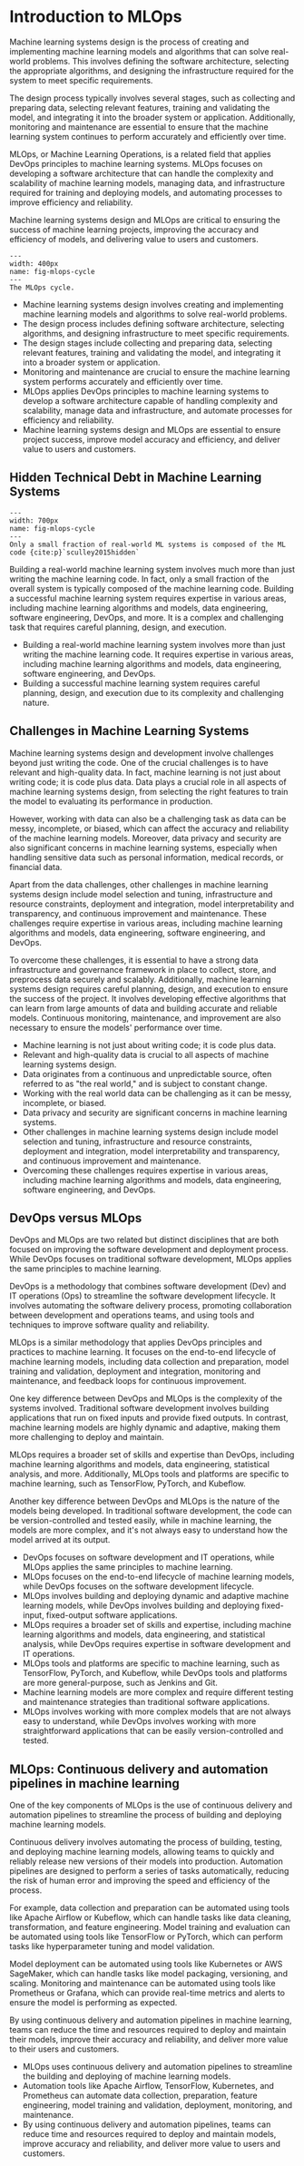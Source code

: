 # Introduction to MLOps

Machine learning systems design is the process of creating and implementing machine learning models and algorithms that can solve real-world problems. This involves defining the software architecture, selecting the appropriate algorithms, and designing the infrastructure required for the system to meet specific requirements.

The design process typically involves several stages, such as collecting and preparing data, selecting relevant features, training and validating the model, and integrating it into the broader system or application. Additionally, monitoring and maintenance are essential to ensure that the machine learning system continues to perform accurately and efficiently over time.

MLOps, or Machine Learning Operations, is a related field that applies DevOps principles to machine learning systems. MLOps focuses on developing a software architecture that can handle the complexity and scalability of machine learning models, managing data, and infrastructure required for training and deploying models, and automating processes to improve efficiency and reliability.

Machine learning systems design and MLOps are critical to ensuring the success of machine learning projects, improving the accuracy and efficiency of models, and delivering value to users and customers.

```{figure} ../../tex/mlops/intro/mlops-cycle.png
---
width: 400px
name: fig-mlops-cycle
---
The MLOps cycle.
```

- Machine learning systems design involves creating and implementing machine learning models and algorithms to solve real-world problems.
- The design process includes defining software architecture, selecting algorithms, and designing infrastructure to meet specific requirements.
- The design stages include collecting and preparing data, selecting relevant features, training and validating the model, and integrating it into a broader system or application.
- Monitoring and maintenance are crucial to ensure the machine learning system performs accurately and efficiently over time.
- MLOps applies DevOps principles to machine learning systems to develop a software architecture capable of handling complexity and scalability, manage data and infrastructure, and automate processes for efficiency and reliability.
- Machine learning systems design and MLOps are essential to ensure project success, improve model accuracy and efficiency, and deliver value to users and customers.

## Hidden Technical Debt in Machine Learning Systems

```{figure} ../figs/mlops/intro/mlcode.png
---
width: 700px
name: fig-mlops-cycle
---
Only a small fraction of real-world ML systems is composed of the ML code {cite:p}`sculley2015hidden`
```

Building a real-world machine learning system involves much more than just writing the machine learning code. In fact, only a small fraction of the overall system is typically composed of the machine learning code. Building a successful machine learning system requires expertise in various areas, including machine learning algorithms and models, data engineering, software engineering, DevOps, and more. It is a complex and challenging task that requires careful planning, design, and execution.

- Building a real-world machine learning system involves more than just writing the machine learning code. It requires expertise in various areas, including machine learning algorithms and models, data engineering, software engineering, and DevOps.
- Building a successful machine learning system requires careful planning, design, and execution due to its complexity and challenging nature.

## Challenges in Machine Learning Systems

Machine learning systems design and development involve challenges beyond just writing the code. One of the crucial challenges is to have relevant and high-quality data. In fact, machine learning is not just about writing code; it is code plus data. Data plays a crucial role in all aspects of machine learning systems design, from selecting the right features to train the model to evaluating its performance in production.

However, working with data can also be a challenging task as data can be messy, incomplete, or biased, which can affect the accuracy and reliability of the machine learning models. Moreover, data privacy and security are also significant concerns in machine learning systems, especially when handling sensitive data such as personal information, medical records, or financial data.

Apart from the data challenges, other challenges in machine learning systems design include model selection and tuning, infrastructure and resource constraints, deployment and integration, model interpretability and transparency, and continuous improvement and maintenance. These challenges require expertise in various areas, including machine learning algorithms and models, data engineering, software engineering, and DevOps.

To overcome these challenges, it is essential to have a strong data infrastructure and governance framework in place to collect, store, and preprocess data securely and scalably. Additionally, machine learning systems design requires careful planning, design, and execution to ensure the success of the project. It involves developing effective algorithms that can learn from large amounts of data and building accurate and reliable models. Continuous monitoring, maintenance, and improvement are also necessary to ensure the models' performance over time.

- Machine learning is not just about writing code; it is code plus data.
- Relevant and high-quality data is crucial to all aspects of machine learning systems design.
- Data originates from a continuous and unpredictable source, often referred to as "the real world," and is subject to constant change.
- Working with the real world data can be challenging as it can be messy, incomplete, or biased.
- Data privacy and security are significant concerns in machine learning systems.
- Other challenges in machine learning systems design include model selection and tuning, infrastructure and resource constraints, deployment and integration, model interpretability and transparency, and continuous improvement and maintenance.
- Overcoming these challenges requires expertise in various areas, including machine learning algorithms and models, data engineering, software engineering, and DevOps.

## DevOps versus MLOps

DevOps and MLOps are two related but distinct disciplines that are both focused on improving the software development and deployment process. While DevOps focuses on traditional software development, MLOps applies the same principles to machine learning.

DevOps is a methodology that combines software development (Dev) and IT operations (Ops) to streamline the software development lifecycle. It involves automating the software delivery process, promoting collaboration between development and operations teams, and using tools and techniques to improve software quality and reliability.

MLOps is a similar methodology that applies DevOps principles and practices to machine learning. It focuses on the end-to-end lifecycle of machine learning models, including data collection and preparation, model training and validation, deployment and integration, monitoring and maintenance, and feedback loops for continuous improvement.

One key difference between DevOps and MLOps is the complexity of the systems involved. Traditional software development involves building applications that run on fixed inputs and provide fixed outputs. In contrast, machine learning models are highly dynamic and adaptive, making them more challenging to deploy and maintain.

MLOps requires a broader set of skills and expertise than DevOps, including machine learning algorithms and models, data engineering, statistical analysis, and more. Additionally, MLOps tools and platforms are specific to machine learning, such as TensorFlow, PyTorch, and Kubeflow.

Another key difference between DevOps and MLOps is the nature of the models being developed. In traditional software development, the code can be version-controlled and tested easily, while in machine learning, the models are more complex, and it's not always easy to understand how the model arrived at its output.

- DevOps focuses on software development and IT operations, while MLOps applies the same principles to machine learning.
- MLOps focuses on the end-to-end lifecycle of machine learning models, while DevOps focuses on the software development lifecycle.
- MLOps involves building and deploying dynamic and adaptive machine learning models, while DevOps involves building and deploying fixed-input, fixed-output software applications.
- MLOps requires a broader set of skills and expertise, including machine learning algorithms and models, data engineering, and statistical analysis, while DevOps requires expertise in software development and IT operations.
- MLOps tools and platforms are specific to machine learning, such as TensorFlow, PyTorch, and Kubeflow, while DevOps tools and platforms are more general-purpose, such as Jenkins and Git.
- Machine learning models are more complex and require different testing and maintenance strategies than traditional software applications.
- MLOps involves working with more complex models that are not always easy to understand, while DevOps involves working with more straightforward applications that can be easily version-controlled and tested.

## MLOps: Continuous delivery and automation pipelines in machine learning

One of the key components of MLOps is the use of continuous delivery and automation pipelines to streamline the process of building and deploying machine learning models.

Continuous delivery involves automating the process of building, testing, and deploying machine learning models, allowing teams to quickly and reliably release new versions of their models into production. Automation pipelines are designed to perform a series of tasks automatically, reducing the risk of human error and improving the speed and efficiency of the process.

For example, data collection and preparation can be automated using tools like Apache Airflow or Kubeflow, which can handle tasks like data cleaning, transformation, and feature engineering. Model training and evaluation can be automated using tools like TensorFlow or PyTorch, which can perform tasks like hyperparameter tuning and model validation.

Model deployment can be automated using tools like Kubernetes or AWS SageMaker, which can handle tasks like model packaging, versioning, and scaling. Monitoring and maintenance can be automated using tools like Prometheus or Grafana, which can provide real-time metrics and alerts to ensure the model is performing as expected.

By using continuous delivery and automation pipelines in machine learning, teams can reduce the time and resources required to deploy and maintain their models, improve their accuracy and reliability, and deliver more value to their users and customers.

- MLOps uses continuous delivery and automation pipelines to streamline the building and deploying of machine learning models.
- Automation tools like Apache Airflow, TensorFlow, Kubernetes, and Prometheus can automate data collection, preparation, feature engineering, model training and validation, deployment, monitoring, and maintenance.
- By using continuous delivery and automation pipelines, teams can reduce time and resources required to deploy and maintain models, improve accuracy and reliability, and deliver more value to users and customers.
